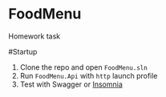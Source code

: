 # FoodMenu
Homework task

#Startup
1. Clone the repo and open `FoodMenu.sln`
1. Run `FoodMenu.Api` with `http` launch profile
1. Test with Swagger or [Insomnia](docs/Insomnia_collection.json)
